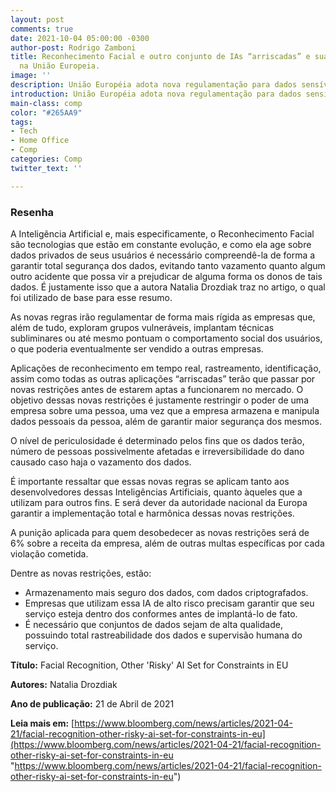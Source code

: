 ```yaml
---
layout: post
comments: true
date: 2021-10-04 05:00:00 -0300
author-post: Rodrigo Zamboni
title: Reconhecimento Facial e outro conjunto de IAs “arriscadas” e suas restrições
  na União Europeia.
image: ''
description: União Européia adota nova regulamentação para dados sensíveis
introduction: União Européia adota nova regulamentação para dados sensíveis
main-class: comp
color: "#265AA9"
tags:
- Tech
- Home Office
- Comp
categories: Comp
twitter_text: ''

---
```

### Resenha

A Inteligência Artificial e, mais especificamente, o Reconhecimento Facial são tecnologias que estão em constante evolução, e como ela age sobre dados privados de seus usuários é necessário compreendê-la de forma a garantir total segurança dos dados, evitando tanto vazamento quanto algum outro acidente que possa vir a prejudicar de alguma forma os donos de tais dados. É justamente isso que a autora Natalia Drozdiak traz no artigo, o qual foi utilizado de base para esse resumo.

As novas regras irão regulamentar de forma mais rígida as empresas que, além de tudo, exploram grupos vulneráveis, implantam técnicas subliminares ou até mesmo pontuam o comportamento social dos usuários, o que poderia eventualmente ser vendido a outras empresas.

Aplicações de reconhecimento em tempo real, rastreamento, identificação, assim como todas as outras aplicações “arriscadas” terão que passar por novas restrições antes de estarem aptas a funcionarem no mercado. O objetivo dessas novas restrições é justamente restringir o poder de uma empresa sobre uma pessoa, uma vez que a empresa armazena e manipula dados pessoais da pessoa, além de garantir maior segurança dos mesmos.

O nível de periculosidade é determinado pelos fins que os dados terão, número de pessoas possivelmente afetadas e irreversibilidade do dano causado caso haja o vazamento dos dados.

É importante ressaltar que essas novas regras se aplicam tanto aos desenvolvedores dessas Inteligências Artificiais, quanto àqueles que a utilizam para outros fins. E será dever da autoridade nacional da Europa garantir a implementação total e harmônica dessas novas restrições.

A punição aplicada para quem desobedecer as novas restrições será de 6% sobre a receita da empresa, além de outras multas específicas por cada violação cometida.

Dentre as novas restrições, estão:

* Armazenamento mais seguro dos dados, com dados criptografados.
* Empresas que utilizam essa IA de alto risco precisam garantir que seu serviço esteja dentro dos conformes antes de implantá-lo de fato.
* É necessário que conjuntos de dados sejam de alta qualidade, possuindo total rastreabilidade dos dados e supervisão humana do serviço.

**Título:** Facial Recognition, Other 'Risky' AI Set for Constraints in EU

**Autores:** Natalia Drozdiak

**Ano de publicação:** 21 de Abril de 2021

**Leia mais em:** [https://www.bloomberg.com/news/articles/2021-04-21/facial-recognition-other-risky-ai-set-for-constraints-in-eu](https://www.bloomberg.com/news/articles/2021-04-21/facial-recognition-other-risky-ai-set-for-constraints-in-eu "https://www.bloomberg.com/news/articles/2021-04-21/facial-recognition-other-risky-ai-set-for-constraints-in-eu")